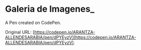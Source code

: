 # Galeria de Imagenes_

A Pen created on CodePen.

Original URL: [https://codepen.io/ARANTZA-ALLENDESARABIA/pen/dPYEyzV](https://codepen.io/ARANTZA-ALLENDESARABIA/pen/dPYEyzV).

